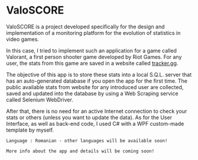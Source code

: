 # ValoSCORE
ValoSCORE is a project developed specifically for the design and implementation of a monitoring platform for the evolution of statistics in video games.

In this case, I tried to implement such an application for a game called Valorant, a first person shooter game developed by Riot Games. For any user, the stats from this game are saved in a website called [tracker.gg](https://tracker.gg/).

The objective of this app is to store these stats into a local S.Q.L. server that has an auto-generated database if you open the app for the first time. The public available stats from website for any introduced user are collected, saved and updated into the database by using a Web Scraping service called Selenium WebDriver. 

After that, there is no need for an active Internet connection to check your stats or others (unless you want to update the data). 
As for the User Interface, as well as back-end code, I used C# with a WPF custom-made template by myself.

`Language : Romanian - other languages will be available soon!`

`More info about the app and details will be coming soon!`
